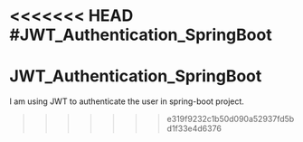 <<<<<<< HEAD
#JWT_Authentication_SpringBoot
=======
# JWT_Authentication_SpringBoot
I am using JWT to authenticate the user in spring-boot project.
>>>>>>> e319f9232c1b50d090a52937fd5bd1f33e4d6376
